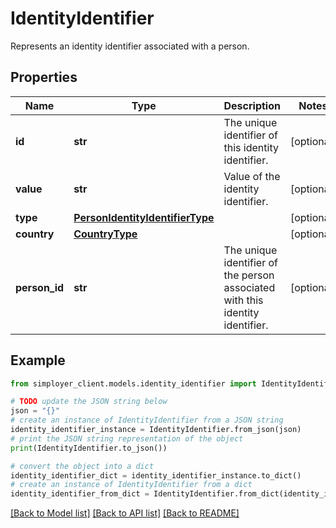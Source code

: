 # IdentityIdentifier

Represents an identity identifier associated with a person.

## Properties

Name | Type | Description | Notes
------------ | ------------- | ------------- | -------------
**id** | **str** | The unique identifier of this identity identifier. | [optional] 
**value** | **str** | Value of the identity identifier. | [optional] 
**type** | [**PersonIdentityIdentifierType**](PersonIdentityIdentifierType.md) |  | [optional] 
**country** | [**CountryType**](CountryType.md) |  | [optional] 
**person_id** | **str** | The unique identifier of the person associated with this identity identifier. | [optional] 

## Example

```python
from simployer_client.models.identity_identifier import IdentityIdentifier

# TODO update the JSON string below
json = "{}"
# create an instance of IdentityIdentifier from a JSON string
identity_identifier_instance = IdentityIdentifier.from_json(json)
# print the JSON string representation of the object
print(IdentityIdentifier.to_json())

# convert the object into a dict
identity_identifier_dict = identity_identifier_instance.to_dict()
# create an instance of IdentityIdentifier from a dict
identity_identifier_from_dict = IdentityIdentifier.from_dict(identity_identifier_dict)
```
[[Back to Model list]](../README.md#documentation-for-models) [[Back to API list]](../README.md#documentation-for-api-endpoints) [[Back to README]](../README.md)


